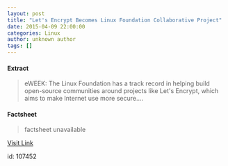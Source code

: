 ```yaml
---
layout: post
title: "Let's Encrypt Becomes Linux Foundation Collaborative Project"
date: 2015-04-09 22:00:00
categories: Linux
author: unknown author
tags: []
---
```



#### Extract
>eWEEK: The Linux Foundation has a track record in helping build open-source communities around projects like Let's Encrypt, which aims to make Internet use more secure....

#### Factsheet
>factsheet unavailable

[Visit Link](http://www.linuxtoday.com/security/lets-encrypt-becomes-linux-foundation-collaborative-project.html)

id:  107452
